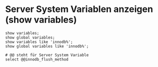 # Server System Variablen anzeigen (show variables) 

```
show variables;
show global variables; 
show variables like 'innodb%';
show global variables like 'innodb%';
```

```
# @@ steht für Server System Variable
select @@innodb_flush_method 
```

